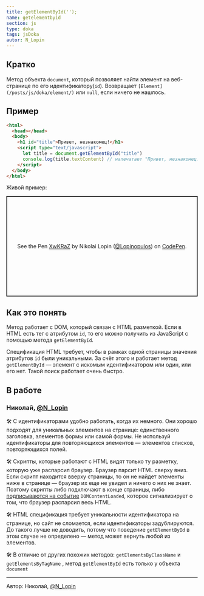 ```yaml
---
title: getElementById('');
name: getelementbyid
section: js
type: doka
tags: jsDoka
autor: N_Lopin
---
```


## Кратко

Метод объекта `document`, который позволяет найти элемент на веб-странице по его идентификатору(`id`). Возвращает `[Element](/posts/js/doka/element/)` или `null`, если ничего не нашлось.

## Пример

```html
<html>
  <head></head>
  <body>
    <h1 id="title">Привет, незнакомец!</h1>
    <script type="text/javascript">
      let title = document.getElementById("title")
      console.log(title.textContent) // напечатает "Привет, незнакомец!"
    </script>
  </body>
</html>
```

Живой пример:

<p class="codepen" data-height="265" data-theme-id="light" data-default-tab="js,result" data-user="Lopinopulos" data-slug-hash="XwKRaZ" style="height: 265px; box-sizing: border-box; display: flex; align-items: center; justify-content: center; border: 2px solid; margin: 1em 0; padding: 1em;" data-pen-title="XwKRaZ">
  <span>See the Pen <a href="https://codepen.io/Lopinopulos/pen/XwKRaZ">
  XwKRaZ</a> by Nikolai Lopin (<a href="https://codepen.io/Lopinopulos">@Lopinopulos</a>)
  on <a href="https://codepen.io">CodePen</a>.</span>
</p>
<script async src="https://static.codepen.io/assets/embed/ei.js"></script>

## Как это понять

Метод работает с DOM, который связан с HTML разметкой. Если в HTML есть тег с атрибутом `id`, то его можно получить из JavaScript с помощью метода `getElementById`.

Спецификация HTML требует, чтобы в рамках одной страницы значения атрибутов `id` были уникальными. За счёт этого и работает метод `getElementById` — элемент с искомым идентификатором или один, или его нет. Такой поиск работает очень быстро.

## В работе

<h3>Николай, <a href="https://twitter.com/N_Lopin" target="_blank" rel="nofollow noopener noreferrer" class="twitter">@N_Lopin</a></h3>

🛠 С идентификаторами удобно работать, когда их немного. Они хорошо подходят для уникальных элементов на странице: единственного заголовка, элементов формы или самой формы. Не используй идентификаторы для повторяющихся элементов — элементов списков, повторяющихся полей.

🛠 Скрипты, которые работают с HTML видят только ту разметку, которую уже распарсил браузер. Браузер парсит HTML сверху вниз. Если скрипт находится вверху страницы, то он не найдет элементы ниже в странице — браузер их еще не увидел и ничего о них не знает. Поэтому скрипты либо подключают в конце страницы, либо [подписываются на событие]() `DOMContent​Loaded`, которое сигнализирует о том, что браузер распарсил весь HTML.

🛠 HTML спецификация требует уникальности идентификатора на странице, но сайт не сломается, если идентификаторы задублируются. До такого лучше не доводить, потому что поведение `getElementById` в этом случае не определено — метод может вернуть любой из элементов.

🛠 В отличие от других похожих методов: `getElementsByClassName` и `getElementsByTagName` , метод `getElementById` есть только у объекта `document`

---

<p>Автор: Николай, <a href="https://twitter.com/N_Lopin" target="_blank" rel="nofollow noopener noreferrer" class="twitter">@N_Lopin</a></p>
